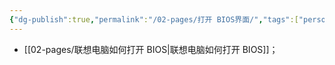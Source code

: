 ```yaml
---
{"dg-publish":true,"permalink":"/02-pages/打开 BIOS界面/","tags":["personal/blog","computer","windows"]}
---
```


- [[02-pages/联想电脑如何打开 BIOS\|联想电脑如何打开 BIOS]]；